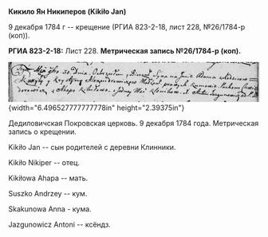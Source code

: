 **Кикило Ян Никиперов (Kikiło Jan)**

9 декабря 1784 г -- крещение (РГИА 823-2-18, лист 228, №26/1784-р
(коп)).

**РГИА 823-2-18:** Лист 228. **Метрическая запись №26/1784-р (коп).**

![](./media/e184fc8672a69156e29631b3f898652de696e6a7.png){width="6.496527777777778in"
height="2.39375in"}

Дедиловичская Покровская церковь. 9 декабря 1784 года. Метрическая
запись о крещении.

Kikiło Jan -- сын родителей с деревни Клинники.

Kikiło Nikiper -- отец.

Kikiłowa Ahapa -- мать.

Suszko Andrzey -- кум.

Skakunowa Anna - кума.

Jazgunowicz Antoni -- ксёндз.
